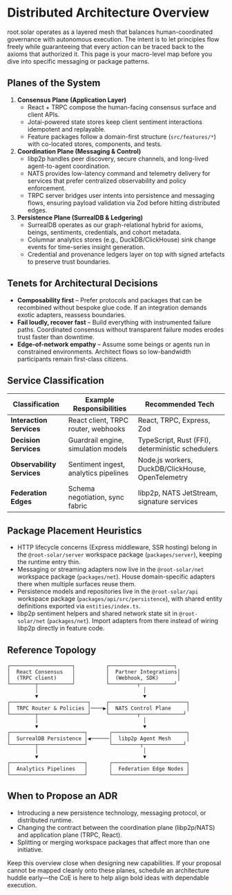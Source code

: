 # Distributed Architecture Overview

root.solar operates as a layered mesh that balances human-coordinated governance with autonomous execution. The intent is to let principles flow freely while guaranteeing that every action can be traced back to the axioms that authorized it. This page is your macro-level map before you dive into specific messaging or package patterns.

## Planes of the System
1. **Consensus Plane (Application Layer)**
   - React + TRPC compose the human-facing consensus surface and client APIs.
   - Jotai-powered state stores keep client sentiment interactions idempotent and replayable.
   - Feature packages follow a domain-first structure (`src/features/*`) with co-located stores, components, and tests.
2. **Coordination Plane (Messaging & Control)**
   - libp2p handles peer discovery, secure channels, and long-lived agent-to-agent coordination.
   - NATS provides low-latency command and telemetry delivery for services that prefer centralized observability and policy enforcement.
   - TRPC server bridges user intents into persistence and messaging flows, ensuring payload validation via Zod before hitting distributed edges.
3. **Persistence Plane (SurrealDB & Ledgering)**
   - SurrealDB operates as our graph-relational hybrid for axioms, beings, sentiments, credentials, and cohort metadata.
   - Columnar analytics stores (e.g., DuckDB/ClickHouse) sink change events for time-series insight generation.
   - Credential and provenance ledgers layer on top with signed artefacts to preserve trust boundaries.

## Tenets for Architectural Decisions
- **Composability first** – Prefer protocols and packages that can be recombined without bespoke glue code. If an integration demands exotic adapters, reassess boundaries.
- **Fail loudly, recover fast** – Build everything with instrumented failure paths. Coordinated consensus without transparent failure modes erodes trust faster than downtime.
- **Edge-of-network empathy** – Assume some beings or agents run in constrained environments. Architect flows so low-bandwidth participants remain first-class citizens.

## Service Classification
| Classification | Example Responsibilities | Recommended Tech |
| --- | --- | --- |
| **Interaction Services** | React client, TRPC router, webhooks | React, TRPC, Express, Zod |
| **Decision Services** | Guardrail engine, simulation models | TypeScript, Rust (FFI), deterministic schedulers |
| **Observability Services** | Sentiment ingest, analytics pipelines | Node.js workers, DuckDB/ClickHouse, OpenTelemetry |
| **Federation Edges** | Schema negotiation, sync fabric | libp2p, NATS JetStream, signature services |

## Package Placement Heuristics
- HTTP lifecycle concerns (Express middleware, SSR hosting) belong in the `@root-solar/server` workspace package (`packages/server`), keeping the runtime entry thin.
- Messaging or streaming adapters now live in the `@root-solar/net` workspace package (`packages/net`). House domain-specific adapters there when multiple surfaces reuse them.
- Persistence models and repositories live in the `@root-solar/api` workspace package (`packages/api/src/persistence`), with shared entity definitions exported via `entities/index.ts`.
- libp2p sentiment helpers and shared network state sit in `@root-solar/net` (`packages/net`). Import adapters from there instead of wiring libp2p directly in feature code.

## Reference Topology
```
┌────────────────────┐          ┌─────────────────────┐
│  React Consensus   │          │  Partner Integrations│
│  (TRPC client)     │          │  (Webhook, SDK)      │
└────────┬───────────┘          └─────────┬───────────┘
         │                                  │
         ▼                                  ▼
┌─────────────────────────┐     ┌─────────────────────────┐
│  TRPC Router & Policies │────▶│  NATS Control Plane     │
└────────┬────────────────┘     └─────────┬──────────────┘
         │                                  │
         ▼                                  ▼
┌────────────────────────┐       ┌────────────────────────┐
│  SurrealDB Persistence │◀──────│  libp2p Agent Mesh     │
└────────┬───────────────┘       └─────────┬─────────────┘
         │                                  │
         ▼                                  ▼
┌────────────────────────┐       ┌────────────────────────┐
│  Analytics Pipelines   │       │  Federation Edge Nodes │
└────────────────────────┘       └────────────────────────┘
```

## When to Propose an ADR
- Introducing a new persistence technology, messaging protocol, or distributed runtime.
- Changing the contract between the coordination plane (libp2p/NATS) and application plane (TRPC, React).
- Splitting or merging workspace packages that affect more than one initiative.

Keep this overview close when designing new capabilities. If your proposal cannot be mapped cleanly onto these planes, schedule an architecture huddle early—the CoE is here to help align bold ideas with dependable execution.
